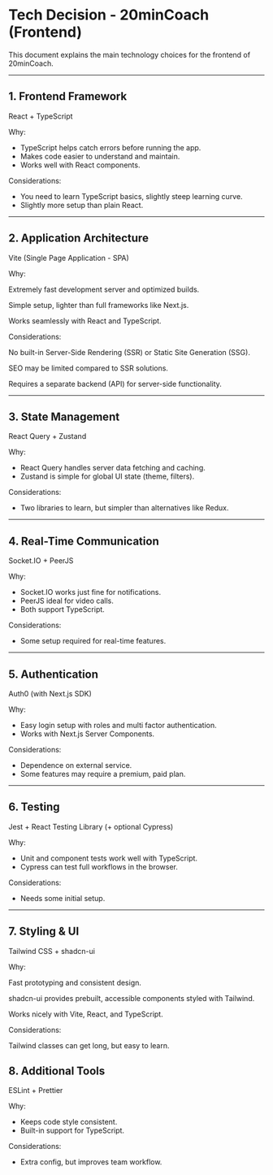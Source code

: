 # Tech Decision - 20minCoach (Frontend)

This document explains the main technology choices for the frontend of 20minCoach.

---

## 1. Frontend Framework

React + TypeScript

Why:

- TypeScript helps catch errors before running the app.
- Makes code easier to understand and maintain.
- Works well with React components.

Considerations:

- You need to learn TypeScript basics, slightly steep learning curve.
- Slightly more setup than plain React.

---

## 2. Application Architecture

Vite (Single Page Application - SPA)

Why:

Extremely fast development server and optimized builds.

Simple setup, lighter than full frameworks like Next.js.

Works seamlessly with React and TypeScript.

Considerations:

No built-in Server-Side Rendering (SSR) or Static Site Generation (SSG).

SEO may be limited compared to SSR solutions.

Requires a separate backend (API) for server-side functionality.

---

## 3. State Management

React Query + Zustand

Why:

- React Query handles server data fetching and caching.
- Zustand is simple for global UI state (theme, filters).

Considerations:

- Two libraries to learn, but simpler than alternatives like Redux.

---

## 4. Real-Time Communication

Socket.IO + PeerJS

Why:

- Socket.IO works just fine for notifications.
- PeerJS ideal for video calls.
- Both support TypeScript.

Considerations:

- Some setup required for real-time features.

---

## 5. Authentication

Auth0 (with Next.js SDK)

Why:

- Easy login setup with roles and multi factor authentication.
- Works with Next.js Server Components.

Considerations:

- Dependence on external service.
- Some features may require a premium, paid plan.

---

## 6. Testing

Jest + React Testing Library (+ optional Cypress)

Why:

- Unit and component tests work well with TypeScript.
- Cypress can test full workflows in the browser.

Considerations:

- Needs some initial setup.

---

## 7. Styling & UI

Tailwind CSS + shadcn-ui

Why:

Fast prototyping and consistent design.

shadcn-ui provides prebuilt, accessible components styled with Tailwind.

Works nicely with Vite, React, and TypeScript.

Considerations:

Tailwind classes can get long, but easy to learn.

## 8. Additional Tools

ESLint + Prettier

Why:

- Keeps code style consistent.
- Built-in support for TypeScript.

Considerations:

- Extra config, but improves team workflow.
